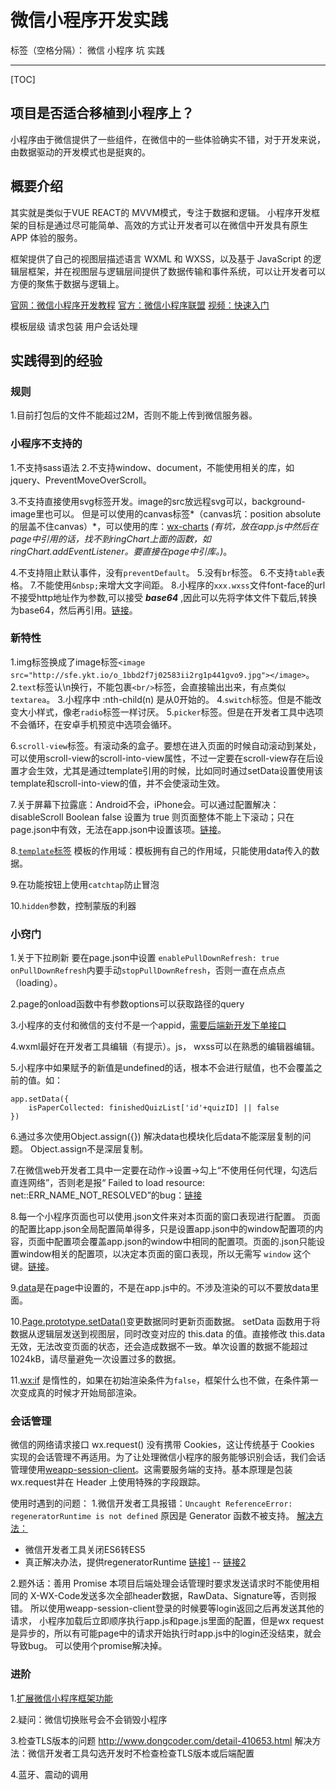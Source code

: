 # 微信小程序开发实践

标签（空格分隔）： 微信 小程序 坑 实践

---
[TOC]

## 项目是否适合移植到小程序上？
小程序由于微信提供了一些组件，在微信中的一些体验确实不错，对于开发来说，由数据驱动的开发模式也是挺爽的。

## 概要介绍
其实就是类似于VUE REACT的 MVVM模式，专注于数据和逻辑。
小程序开发框架的目标是通过尽可能简单、高效的方式让开发者可以在微信中开发具有原生 APP 体验的服务。

框架提供了自己的视图层描述语言 WXML 和 WXSS，以及基于 JavaScript 的逻辑层框架，并在视图层与逻辑层间提供了数据传输和事件系统，可以让开发者可以方便的聚焦于数据与逻辑上。

[官网：微信小程序开发教程](https://mp.weixin.qq.com/debug/wxadoc/dev/)
[官方：微信小程序联盟](http://www.wxapp-union.com/)
[视频：快速入门](https://ke.qq.com/course/182359)

模板层级
请求包装
用户会话处理

## 实践得到的经验
### 规则
1.目前打包后的文件不能超过2M，否则不能上传到微信服务器。

### 小程序不支持的
1.不支持sass语法
2.不支持window、document，不能使用相关的库，如jquery、PreventMoveOverScroll。

3.不支持直接使用svg标签开发。image的src放远程svg可以，background-image里也可以。
但是可以使用的canvas标签*（canvas坑：position absolute的层盖不住canvas）*，可以使用的库：[wx-charts](https://github.com/xiaolin3303/wx-charts) *(有坑，放在app.js中然后在page中引用的话，找不到ringChart上面的函数，如ringChart.addEventListener。要直接在page中引库。)*。

4.不支持阻止默认事件，没有`preventDefault`。
5.没有`br`标签。
6.不支持`table`表格。
7.不能使用`&nbsp;`来增大文字间距。
8.小程序的`xxx.wxss`文件font-face的url不接受http地址作为参数,可以接受 ***base64*** ,因此可以先将字体文件下载后,转换为base64，然后再引用。[链接](https://zhuanlan.zhihu.com/p/24697235)。


### 新特性
1.img标签换成了image标签`<image src="http://sfe.ykt.io/o_1bbd2f7j02583ii2rg1p441gvo9.jpg"></image>`。
2.`text`标签认\n换行，不能包裹`<br/>`标签，会直接输出出来，有点类似`textarea`。
3.小程序中 :nth-child(n) 是从0开始的。
4.`switch`标签。但是不能改变大小样式，像老`radio`标签一样讨厌。
5.`picker`标签。但是在开发者工具中选项不会循环，在安卓手机预览中选项会循环。

6.`scroll-view`标签。有滚动条的盒子。要想在进入页面的时候自动滚动到某处，可以使用scroll-view的scroll-into-view属性，不过一定要在scroll-view存在后设置才会生效，尤其是通过template引用的时候，比如同时通过setData设置使用该template和scroll-into-view的值，并不会使滚动生效。

7.关于屏幕下拉露底：Android不会，iPhone会。可以通过配置解决：disableScroll	Boolean	false	设置为 true 则页面整体不能上下滚动；只在page.json中有效，无法在app.json中设置该项。[链接](https://mp.weixin.qq.com/debug/wxadoc/dev/framework/config.html)。

8.[`template`标签](https://mp.weixin.qq.com/debug/wxadoc/dev/framework/view/wxml/template.html)
模板的作用域：模板拥有自己的作用域，只能使用data传入的数据。

9.在功能按钮上使用`catchtap`防止冒泡

10.`hidden`参数，控制蒙版的利器


### 小窍门
1.关于下拉刷新
要在page.json中设置 `enablePullDownRefresh: true`
`onPullDownRefresh`内要手动`stopPullDownRefresh`，否则一直在点点点（loading）。

2.page的onload函数中有参数options可以获取路径的query

3.小程序的支付和微信的支付不是一个appid，[需要后端新开发下单接口](http://www.wxapp-union.com/article-782-1.html)

4.wxml最好在开发者工具编辑（有提示）。js， wxss可以在熟悉的编辑器编辑。

5.小程序中如果赋予的新值是undefined的话，根本不会进行赋值，也不会覆盖之前的值。如：
```
app.setData({
    isPaperCollected: finishedQuizList['id'+quizID] || false
})
```

6.通过多次使用Object.assign({}) 解决data也模块化后data不能深层复制的问题。
Object.assign不是深层复制。

7.在微信web开发者工具中一定要在动作->设置->勾上“不使用任何代理，勾选后直连网络”，否则老是报“
Failed to load resource: net::ERR_NAME_NOT_RESOLVED”的bug：[链接](http://www.wxapp-union.com/forum.php?mod=viewthread&tid=1450&highlight=ERR%5C_NAME%5C_NOT%5C_RESOLVED)

8.每一个小程序页面也可以使用.json文件来对本页面的窗口表现进行配置。 页面的配置比app.json全局配置简单得多，只是设置app.json中的window配置项的内容，页面中配置项会覆盖app.json的window中相同的配置项。页面的.json只能设置window相关的配置项，以决定本页面的窗口表现，所以无需写 `window` 这个键。[链接](https://mp.weixin.qq.com/debug/wxadoc/dev/framework/config.html)。

9.[data](https://mp.weixin.qq.com/debug/wxadoc/dev/framework/app-service/page.html)是在page中设置的，不是在app.js中的。不涉及渲染的可以不要放data里面。

10.[Page.prototype.setData()](https://mp.weixin.qq.com/debug/wxadoc/dev/framework/app-service/page.html)变更数据同时更新页面数据。
setData 函数用于将数据从逻辑层发送到视图层，同时改变对应的 this.data 的值。直接修改 this.data 无效，无法改变页面的状态，还会造成数据不一致。单次设置的数据不能超过1024kB，请尽量避免一次设置过多的数据。

11.[wx:if](https://mp.weixin.qq.com/debug/wxadoc/dev/framework/view/wxml/conditional.html) 是惰性的，如果在初始渲染条件为`false`，框架什么也不做，在条件第一次变成真的时候才开始局部渲染。

### 会话管理
微信的网络请求接口 wx.request() 没有携带 Cookies，这让传统基于 Cookies 实现的会话管理不再适用。为了让处理微信小程序的服务能够识别会话，我们会话管理使用[weapp-session-client](https://github.com/CFETeam/weapp-session-client)。这需要服务端的支持。基本原理是包装wx.request并在 Header 上使用特殊的字段跟踪。

使用时遇到的问题：
1.微信开发者工具报错：`Uncaught ReferenceError: regeneratorRuntime is not defined`
原因是 Generator 函数不被支持。
[解决方法：](http://www.wxapp-union.com/thread-4278-1-1.html)
* 微信开发者工具关闭ES6转ES5
* 真正解决办法，提供regeneratorRuntime [链接1](https://mp.weixin.qq.com/s?__biz=MzI0ODU5Mzg0NA==&mid=2247483696&idx=1&sn=b900291668b17b9755af2bcc7025ebbb&chksm=e99f2debdee8a4fdd38107427c4494e8e115cfa2fc48f11a85b571baf1ed1ccbdaa936f2a647#rd) -- [链接2](https://github.com/guyoung/GyWxappCases)

2.题外话：善用 Promise
本项目后端处理会话管理时要求发送请求时不能使用相同的 X-WX-Code发送多次全部header数据，RawData、Signature等，否则报错。
所以使用weapp-session-client登录的时候要等login返回之后再发送其他的请求，
小程序加载后立即顺序执行app.js和page.js里面的配置，但是wx request是异步的，所以有可能page中的请求开始执行时app.js中的login还没结束，就会导致bug。
可以使用个promise解决掉。

### 进阶
1.[扩展微信小程序框架功能](https://segmentfault.com/a/1190000008068632)

2.疑问：微信切换账号会不会销毁小程序

3.检查TLS版本的问题
http://www.dongcoder.com/detail-410653.html
解决方法：微信开发者工具勾选开发时不检查检查TLS版本或后端配置

4.蓝牙、震动的调用
